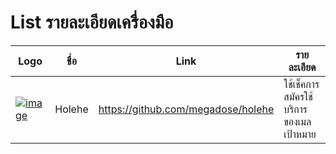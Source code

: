 # List รายละเอียดเครื่องมือ

| Logo    | ชื่อ      | Link                               | รายละเอียด |
|   -     |   -     | -                                  | -         |
|[![image](https://camo.githubusercontent.com/257434b7b80b9d207cda71cdfee0f7b5db6a64bc999fa3c30c158f2daf66aee5/68747470733a2f2f66696c65732e636174626f782e6d6f652f3577653279612e706e67)]()|Holehe   |https://github.com/megadose/holehe  | ใช้เช็คการสมัครใช้บริการของเมลเป้าหมาย |

